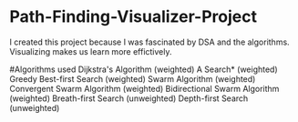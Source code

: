 # Path-Finding-Visualizer-Project

I created this project because I was fascinated by DSA and the algorithms. Visualizing makes us learn more effictively.

#Algorithms used
Dijkstra's Algorithm (weighted)
A Search* (weighted)
Greedy Best-first Search (weighted)
Swarm Algorithm (weighted)
Convergent Swarm Algorithm (weighted)
Bidirectional Swarm Algorithm (weighted)
Breath-first Search (unweighted)
Depth-first Search (unweighted)
